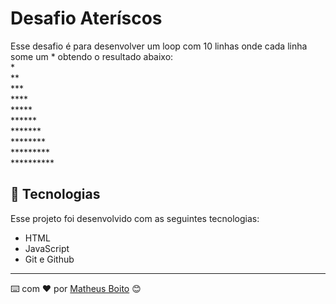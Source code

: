 
# Desafio Ateríscos

Esse desafio é para desenvolver um loop com 10 linhas onde cada linha some um * obtendo o resultado abaixo:
<br/>*
<br/>**
<br/>***
<br/>****
<br/>*****
<br/>******
<br/>*******
<br/>********
<br/>*********
<br/>**********

## 🚀 Tecnologias

Esse projeto foi desenvolvido com as seguintes tecnologias:

- HTML
- JavaScript
- Git e Github


---
⌨️ com ❤️ por [Matheus Boito](https://github.com/MaBoito/) 😊